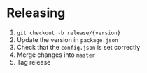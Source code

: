 # Releasing

1. `git checkout -b release/{version}`
2. Update the version in `package.json`
3. Check that the `config.json` is set correctly
4. Merge changes into `master`
5. Tag release
